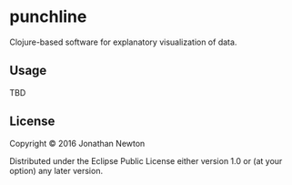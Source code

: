 # punchline

Clojure-based software for explanatory visualization of data.

## Usage

TBD

## License

Copyright © 2016 Jonathan Newton

Distributed under the Eclipse Public License either version 1.0 or (at
your option) any later version.

